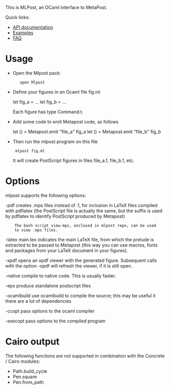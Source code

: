 
This is MLPost, an OCaml interface to MetaPost.

Quick links:
* [API documentation](http://backtracking.github.io/mlpost/)
* [Examples](http://mlpost.lri.fr/examples/)
* [FAQ](../master/FAQ)

# Usage

* Open the Mlpost pack:

         open Mlpost

* Define your figures in an Ocaml file fig.ml

	 let fig_a = ...
	 let fig_b = ...

  Each figure has type Command.t.

* Add some code to emit Metapost code, as follows


	let () = Metapost.emit "file_a" fig_a
	let () = Metapost.emit "file_b" fig_b

* Then run the mlpost program on this file

       mlpost fig.ml

  It will create PostScript figures in files file_a.1, file_b.1, etc.


# Options

mlpost supports the following options:

-pdf
	creates .mps files instead of .1, for inclusion in LaTeX files
	compiled with pdflatex (the PostScript file is actually the
	same, but the suffix is used by pdflatex to identify
	PostScript produced by Metapost)

        The bash script view-mps, enclosed in mlpost repo, can be used
        to view .mps files.

-latex main.tex
        indicates the main LaTeX file, from which the prelude is
        extracted to be passed to Metapost (this way you can use
        macros, fonts and packages from your LaTeX document in your
        figures).

-xpdf
        opens an xpdf viewer with the generated figure. Subsequent calls with
        the option -xpdf will refresh the viewer, if it is still open.

-native
        compile to native code. This is usually faster.

-eps
        produce standalone postscript files

-ocamlbuild
        use ocamlbuild to compile the source; this may be useful it there are
        a lot of dependencies

-ccopt <options>
        pass options to the ocaml compiler

-execopt <options>
        pass options to the compiled program


# Cairo output

The following functions are not supported in combination with the Concrete /
Cairo modules:

* Path.build_cycle
* Pen.square
* Pen.from_path

